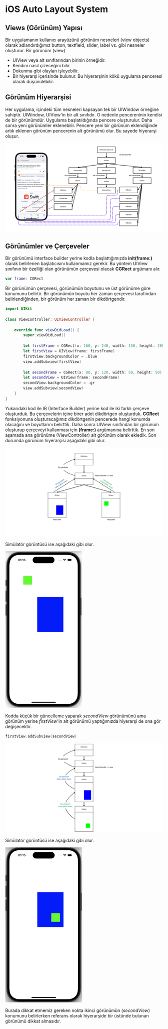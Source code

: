 # iOS Auto Layout System

## Views (Görünüm) Yapısı

Bir uygulamanın kullanıcı arayüzünü görünüm nesneleri (view objects) olarak adlandırdığımız button, textfield, slider, label vs. gibi nesneler oluşturur. Bir görünüm (view)
- UIView veya alt sınıflarından birinin örneğidir.
- Kendini nasıl çizeceğini bilir.
- Dokunma gibi olayları işleyebilir. 
- Bir hiyerarşi içerisinde bulunur. Bu hiyerarşinin kökü uygulama penceresi olarak düşünülebilir.

## Görünüm Hiyerarşisi

Her uygulama, içindeki tüm nesneleri kapsayan tek bir UIWindow örneğine sahiptir. UIWindow, UIView'in bir alt sınıfıdır. O nedenle pencereninin kendisi de bir görünümdür. Uygulama başlatıldığında pencere oluşturulur. Daha sonra yeni görünümler eklenebilir. Pencere yeni bir görünüm eklendiğinde artık eklenen görünüm pencerenin alt görünümü olur. Bu sayede hiyerarşi oluşur.

![](AutoLayout/images/hierarchy.png)

## Görünümler ve Çerçeveler
Bir görünümü interface builder yerine kodla başlattığımızda **init(frame:)** olarak belirlenen başlatıcısını kullanmamız gerekir. Bu yöntem UIView sınıfının bir özelliği olan görünümün çerçevesi olacak **CGRect** argümanı alır.

```swift
var frame: CGRect
````
Bir görünümün çerçevesi, görünümün boyutunu ve üst görünüme göre konumunu belirtir. Bir görünümün boyutu her zaman çerçevesi tarafından belirlendiğinden, bir görünüm her zaman bir dikdörtgendir.

```swift
import UIKit

class ViewController: UIViewController {

    override func viewDidLoad() {
        super.viewDidLoad()
        
        let firstFrame = CGRect(x: 160, y: 240, width: 150, height: 200)
        let firstView = UIView(frame: firstFrame)
        firstView.backgroundColor = .blue
        view.addSubview(firstView)
        
        let secondFrame = CGRect(x: 80, y: 120, width: 50, height: 50)
        let secondView = UIView(frame: secondFrame)
        secondView.backgroundColor = .gr
        view.addSubview(secondView)
    }
}
```

Yukarıdaki kod ile IB (Interface Builder) yerine kod ile iki farklı çerçeve oluşturduk. Bu çerçevelerin içine birer adet dikdörtgen oluşturduk. **CGRect** fonksiyonuna oluşturacağımız dikdörtgenin pencerede hangi konumda olacağını ve boyutlarını belirttik. Daha sonra UIView sınıfından bir görünüm oluşturup çerçeveyi kullanması için **(frame:)** argümanına belirttik. En son aşamada ana görünüme (ViewController) alt görünüm olarak ekledik. Son durumda görünüm hiyerarşisi aşağıdaki gibi olur.

![](AutoLayout/images/hierarchy1.png)

Simülatör görüntüsü ise aşağıdaki gibi olur.

<img src="AutoLayout/images/s1.png" style="zoom:70%; align:center;" />

Kodda küçük bir güncelleme yaparak *secondView* görünümünü ama görünüm yerine *firstView*'in alt görünümü yaptığımızda hiyerarşi de ona gör değişecektir.

```swift
firstView.addSubview(secondView)
```

![](AutoLayout/images/hierarchy2.png)

Simülatör görüntüsü ise aşağıdaki gibi olur.

<img src="AutoLayout/images/s2.png" style="zoom:70%; align:center;" />

Burada dikkat etmemiz gereken nokta ikinci görünümün (*secondView*) konumunu belirlerken referans olarak hiyerarşide bir üstünde bulunan görünümü dikkat almasıdır.
